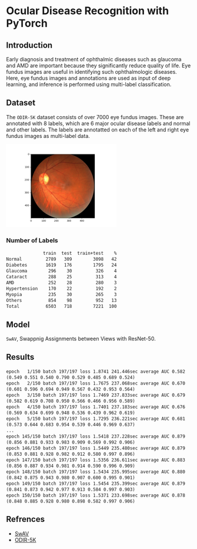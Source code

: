 # Ocular Disease Recognition with PyTorch

## Introduction

Early diagnosis and treatment of ophthalmic diseases such as glaucoma and AMD are important because they significantly reduce quality of life.
Eye fundus images are useful in identifying such ophthalmologic diseases.
Here, eye fundus images and annotations are used as input of deep learning, and inference is performed using multi-label classification.

## Dataset

The `ODIR-5K` dataset consists of over 7000 eye fundus images.
These are annotated with 8 labels, which are 6 major ocular disease labels and normal and other labels.
The labels are annotatted on each of the left and right eye fundus images as multi-label data.

<img src="figure/input.png" alt="input" width="300px" />

### Number of Labels

```
              train  test  train+test    %
Normal         2789   309        3098   42
Diabetes       1619   176        1795   24
Glaucoma        296    30         326    4
Cataract        288    25         313    4
AMD             252    28         280    3
Hypertension    170    22         192    2
Myopia          235    30         265    3
Others          854    98         952   13
Total          6503   718        7221  100
```

## Model

`SwAV`, Swappnig Assignments between Views with ResNet-50.


## Results

```
epoch   1/150 batch 197/197 loss 1.8741 241.446sec average AUC 0.582 (0.549 0.551 0.540 0.790 0.529 0.485 0.689 0.524)
epoch   2/150 batch 197/197 loss 1.7675 237.068sec average AUC 0.670 (0.601 0.596 0.694 0.949 0.567 0.432 0.953 0.564)
epoch   3/150 batch 197/197 loss 1.7469 237.833sec average AUC 0.679 (0.582 0.619 0.708 0.950 0.566 0.466 0.956 0.589)
epoch   4/150 batch 197/197 loss 1.7401 237.183sec average AUC 0.676 (0.569 0.634 0.699 0.948 0.536 0.439 0.962 0.619)
epoch   5/150 batch 197/197 loss 1.7295 236.221sec average AUC 0.681 (0.573 0.644 0.683 0.954 0.539 0.446 0.969 0.637)
...
epoch 145/150 batch 197/197 loss 1.5418 237.228sec average AUC 0.879 (0.856 0.881 0.933 0.983 0.909 0.569 0.992 0.906)
epoch 146/150 batch 197/197 loss 1.5449 235.480sec average AUC 0.879 (0.853 0.881 0.928 0.982 0.912 0.580 0.997 0.896)
epoch 147/150 batch 197/197 loss 1.5356 236.611sec average AUC 0.883 (0.856 0.887 0.934 0.981 0.914 0.590 0.996 0.909)
epoch 148/150 batch 197/197 loss 1.5434 235.995sec average AUC 0.880 (0.842 0.875 0.943 0.980 0.907 0.600 0.995 0.901)
epoch 149/150 batch 197/197 loss 1.5454 235.399sec average AUC 0.879 (0.841 0.873 0.942 0.977 0.913 0.584 0.997 0.903)
epoch 150/150 batch 197/197 loss 1.5371 233.698sec average AUC 0.878 (0.848 0.885 0.928 0.980 0.898 0.582 0.997 0.906)
```

## Refrences

- [SwAV](https://github.com/facebookresearch/swav)
- [ODIR-5K](https://www.kaggle.com/datasets/andrewmvd/ocular-disease-recognition-odir5k)
